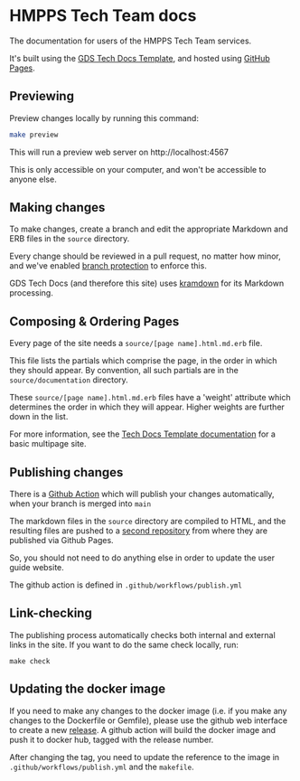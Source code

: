 # HMPPS Tech Team docs

The documentation for users of the HMPPS Tech Team services.

It's built using the [GDS Tech Docs Template][tech-docs], and hosted
using [GitHub Pages][gh-pages].

## Previewing

Preview changes locally by running this command:

```bash
make preview
```

This will run a preview web server on http://localhost:4567

This is only accessible on your computer, and won't be accessible
to anyone else.

## Making changes

To make changes, create a branch and edit the appropriate Markdown
and ERB files in the `source` directory.

Every change should be reviewed in a pull request, no matter how
minor, and we've enabled [branch protection][] to enforce this.

GDS Tech Docs (and therefore this site) uses [kramdown][] for its
Markdown processing.

[kramdown]: https://kramdown.gettalong.org/syntax.html

## Composing & Ordering Pages

Every page of the site needs a `source/[page name].html.md.erb`
file.

This file lists the partials which comprise the page, in the
order in which they should appear. By convention, all such
partials are in the `source/documentation` directory.

These `source/[page name].html.md.erb` files have a 'weight' attribute
which determines the order in which they will appear. Higher weights
are further down in the list.

For more information, see the [Tech Docs Template documentation][tech-docs-multipage]
for a basic multipage site.

## Publishing changes

There is a [Github Action][] which will publish your
changes automatically, when your branch is merged into `main`

The markdown files in the `source` directory are compiled to HTML, and the
resulting files are pushed to a [second repository] from where they are
published via Github Pages.

So, you should not need to do anything else in order to update
the user guide website.

The github action is defined in `.github/workflows/publish.yml`

## Link-checking

The publishing process automatically checks both internal and external links in
the site. If you want to do the same check locally, run:

```
make check
```

## Updating the docker image

If you need to make any changes to the docker image (i.e. if you make any
changes to the Dockerfile or Gemfile), please use the github web interface to
create a new [release]. A github action will build the docker image and push
it to docker hub, tagged with the release number.

After changing the tag, you need to update the reference to the image in
`.github/workflows/publish.yml` and the `makefile`.

[branch protection]: https://help.github.com/articles/about-protected-branches/
[tech-docs-multipage]: https://tdt-documentation.london.cloudapps.digital/multipage.html#repo-folder-structure
[release]: https://github.com/ministryofjustice/hmpps-tech-docs/releases
[Github Action]: https://github.com/features/actions
[tech-docs]: https://tdt-documentation.london.cloudapps.digital/
[gh-pages]: https://pages.github.com/
[second repository]: https://github.com/ministryofjustice/hmpps-tech-docs-publish
